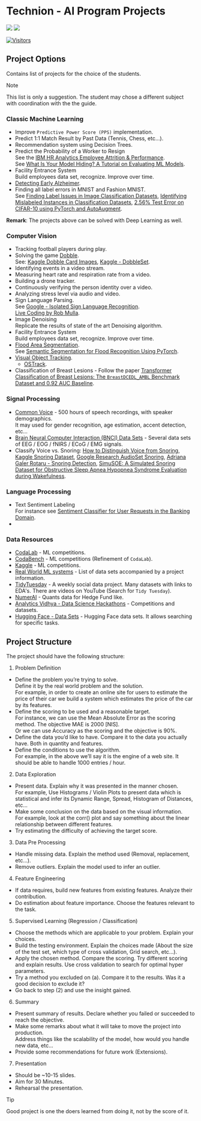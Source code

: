 # Technion - AI Program Projects

[![](./FixelAlgorithmsLogo.png)](https://fixelalgorithms.gitlab.io)
![](https://i.imgur.com/kvThExG.png)

[![Visitors](https://hits.seeyoufarm.com/api/count/incr/badge.svg?url=https%3A%2F%2Fgithub.com%2FRoyiAvital%2FStackExchangeCodes&count_bg=%2379C83D&title_bg=%23555555&icon=&icon_color=%23E7E7E7&title=Visitors+%28Daily+%2F+Total%29&edge_flat=false)](https://github.com/FixelAlgorithmsTeam/FixelCourses)


## Project Options 

Contains list of projects for the choice of the students.  

<!-- https://stackoverflow.com/a/72327818 -->
> [!NOTE]
> This list is only a suggestion. The student may chose a different subject with coordination with the the guide.

### Classic Machine Learning

 -  Improve `Predictive Power Score (PPS)` implementation.
 -  Predict 1:1 Match Result by Past Data (Tennis, Chess, etc...).
 -  Recommendation system using Decision Trees.
 -  Predict the Probability of a Worker to Resign   
    See the [IBM HR Analytics Employee Attrition & Performance](https://www.kaggle.com/datasets/pavansubhasht/ibm-hr-analytics-attrition-dataset).  
    See [What Is Your Model Hiding? A Tutorial on Evaluating ML Models](https://www.evidentlyai.com/blog/tutorial-2-model-evaluation-hr-attrition).
 -  Facility Entrance System  
    Build employees data set, recognize. Improve over time.
 -  [Detecting Early Alzheimer](https://www.kaggle.com/code/hyunseokc/detecting-early-alzheimer-s).
 -  Finding all label errors in MNIST and Fashion MNIST.  
    See [Finding Label Issues in Image Classification Datasets](https://cleanlab.ai/blog/label-errors-image-datasets), [Identifying Mislabeled Instances in Classification Datasets](https://arxiv.org/abs/1912.05283), [2.56% Test Error on CIFAR-10 using PyTorch and AutoAugment](https://davidstutz.de/2-percent-test-error-on-cifar10-using-pytorch-autoagument).


**Remark**: The projects above can be solved with Deep Learning as well.

### Computer Vision

 - Tracking football players during play.
 - Solving the game [Dobble](https://en.wikipedia.org/wiki/Dobble).  
   See: [Kaggle Dobble Card Images](https://www.kaggle.com/datasets/grouby/dobble-card-images), [Kaggle - DobbleSet](https://www.kaggle.com/datasets/atugaryov/dobbleset).
 - Identifying events in a video stream.
 - Measuring heart rate and respiration rate from a video.
 - Building a drone tracker.
 - Continuously verifying the person identity over a video.
 - Analyzing stress level via audio and video.
 - Sign Language Parsing.  
   See [Google - Isolated Sign Language Recognition](https://www.kaggle.com/competitions/asl-signs).  
   [Live Coding by Rob Mulla](https://www.youtube.com/watch?v=DTQA8KIWWhY).
 - Image Denoising  
   Replicate the results of state of the art Denoising algorithm.
 - Facility Entrance System  
   Build employees data set, recognize. Improve over time.
 - [Flood Area Segmentation](https://www.kaggle.com/datasets/faizalkarim/flood-area-segmentation).  
   See [Semantic Segmentation for Flood Recognition Using PyTorch](https://debuggercafe.com/semantic-segmentation-for-flood-recognition).
 - [Visual Object Tracking](https://github.com/DavidZhangdw/Visual-Tracking-Development).
   - [OSTrack](https://github.com/botaoye/OSTrack).
 - Classification of Breast Lesions - Follow the paper [Transformer Classification of Breast Lesions: The `BreastDCEDL_AMBL` Benchmark Dataset and 0.92 AUC Baseline](https://arxiv.org/abs/2509.26440).

### Signal Processing

 - [Common Voice](https://www.kaggle.com/datasets/mozillaorg/common-voice) - 500 hours of speech recordings, with speaker demographics.  
   It may used for gender recognition, age estimation, accent detection, etc...
 - [Brain Neural Computer Interaction (BNCI) Data Sets](https://bnci-horizon-2020.eu/database/data-sets) - Several data sets of EEG / EOG / fNIRS / ECoG / EMG signals.
 - Classify Voice vs. Snoring: [How to Distinguish Voice from Snoring](https://dsp.stackexchange.com/questions/1828), [Kaggle Snoring Dataset](https://www.kaggle.com/datasets/tareqkhanemu/snoring), [Google Research AudioSet Snoring](https://research.google.com/audioset/dataset/snoring.html), [Adriana Galer Rotaru - Snoring Detection](https://github.com/adrianagaler/Snoring-Detection), [SimuSOE: A Simulated Snoring Dataset for Obstructive Sleep Apnea Hypopnea Syndrome Evaluation during Wakefulness](https://arxiv.org/abs/2407.07397).

### Language Processing

 - Text Sentiment Labeling  
   For instance see [Sentiment Classifier for User Requests in the Banking Domain](https://rubrix.readthedocs.io/en/master/tutorials/01-labeling-finetuning.html).
 - 

### Data Resources

 - [CodaLab](https://codalab.lisn.upsaclay.fr) - ML competitions.
 - [CodaBench](https://www.codabench.org) - ML competitions (Refinement of `CodaLab`).
 - [Kaggle](https://www.kaggle.com) - ML competitions.
 - [Real World ML systems](https://www.evidentlyai.com/ml-system-design) - List of data sets accompanied by a project information.
 - [TidyTuesday](https://github.com/rfordatascience/tidytuesday) - A weekly social data project. Many datasets with links to EDA's. There are videos on YouTube (Search for `Tidy Tuesday`).
 - [NumerAI](https://numer.ai) - Quants data for Hedge Fund like.
 - [Analytics Vidhya - Data Science Hackathons](https://datahack.analyticsvidhya.com) - Competitions and datasets.
 - [Hugging Face - Data Sets](https://huggingface.co/datasets) - Hugging Face data sets. It allows searching for specific tasks.

## Project Structure

The project should have the following structure:

 1. Problem Definition
   -  Define the problem you’re trying to solve.  
      Define it by the real world problem and the solution.  
      For example, in order to create an online site for users to estimate the price of their car we build a system which estimates the price of the car by its features.
   -  Define the scoring to be used and a reasonable target.  
      For instance, we can use the Mean Absolute Error as the scoring method. The objective MAE is 2000 [NIS].  
      Or we can use Accuracy as the scoring and the objective is 90%.
   -  Define the data you’d like to have. Compare it to the data you actually have. Both in quantity and features.
   -  Define the conditions to use the algorithm.  
      For example, in the above we’ll say it is the engine of a web site. It should be able to handle 1000 entries / hour.
 2. Data Exploration
   -  Present data. Explain why it was presented in the manner chosen.  
      For example, Use Histograms / Violin Plots to present data which is statistical and infer its Dynamic Range, Spread, Histogram of Distances, etc...
   -  Make some conclusion on the data based on the visual information.  
      For example, look at the corr() plot and say something about the linear relationship between different features.
   -  Try estimating the difficulty of achieving the target score.
 3. Data Pre Processing
   -  Handle missing data. Explain the method used (Removal, replacement, etc...).
   -  Remove outliers. Explain the model used to infer an outlier.
 4. Feature Engineering
   -  If data requires, build new features from existing features. Analyze their contribution.
   -  Do estimation about feature importance. Choose the features relevant to the task.
 5. Supervised Learning (Regression / Classification)
   -  Choose the methods which are applicable to your problem. Explain your choices.
   -  Build the testing environment. Explain the choices made (About the size of the test set, which type of cross validation, Grid search, etc...).
   -  Apply the chosen method. Compare the scoring. Try different scoring and explain results. Use cross validation to search for optimal hyper parameters.
   -  Try a method you excluded on (a). Compare it to the results. Was it a good decision to exclude it?
   -  Go back to step (2) and use the insight gained.
 6. Summary
   -  Present summary of results. Declare whether you failed or succeeded to reach the objective.
   -  Make some remarks about what it will take to move the project into production.  
      Address things like the scalability of the model, how would you handle new data, etc...
   -  Provide some recommendations for future work (Extensions).
 7. Presentation
   -  Should be ~10-15 slides.
   -  Aim for 30 Minutes.
   -  Rehearsal the presentation.

> [!TIP]
> Good project is one the doers learned from doing it, not by the score of it.